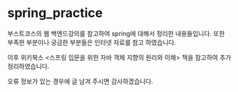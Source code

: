 # spring_practice

부스트코스의 웹 백엔드강의를 참고하여 spring에 대해서 정리한 내용들입니다.
또한 부족한 부분이나 궁금한 부분들은 인터넷 자료를 참고 하였습니다.

이후 위키북스 <스프링 입문을 위한 자바 객체 지향의 원리와 이해> 책을 참고하여 추가 정리하였습니다.

오류 정보가 있는 경우에 글 남겨 주시면 감사하겠습니다.
